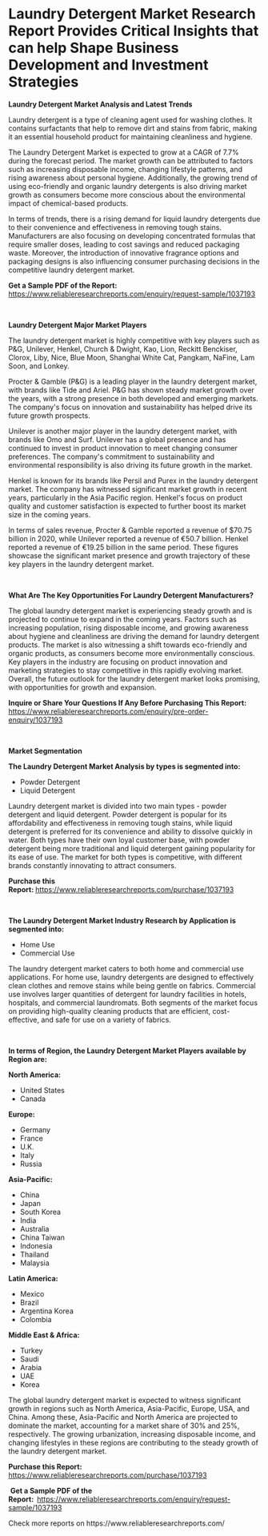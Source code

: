 <p><h1>Laundry Detergent Market Research Report Provides Critical Insights that can help Shape Business Development and Investment Strategies</h1></p><p><strong>Laundry Detergent Market Analysis and Latest Trends</strong></p>
<p><p>Laundry detergent is a type of cleaning agent used for washing clothes. It contains surfactants that help to remove dirt and stains from fabric, making it an essential household product for maintaining cleanliness and hygiene.</p><p>The Laundry Detergent Market is expected to grow at a CAGR of 7.7% during the forecast period. The market growth can be attributed to factors such as increasing disposable income, changing lifestyle patterns, and rising awareness about personal hygiene. Additionally, the growing trend of using eco-friendly and organic laundry detergents is also driving market growth as consumers become more conscious about the environmental impact of chemical-based products.</p><p>In terms of trends, there is a rising demand for liquid laundry detergents due to their convenience and effectiveness in removing tough stains. Manufacturers are also focusing on developing concentrated formulas that require smaller doses, leading to cost savings and reduced packaging waste. Moreover, the introduction of innovative fragrance options and packaging designs is also influencing consumer purchasing decisions in the competitive laundry detergent market.</p></p>
<p><strong>Get a Sample PDF of the Report:&nbsp;</strong> <a href="https://www.reliableresearchreports.com/enquiry/request-sample/1037193">https://www.reliableresearchreports.com/enquiry/request-sample/1037193</a></p>
<p>&nbsp;</p>
<p><strong>Laundry Detergent Major Market Players</strong></p>
<p><p>The laundry detergent market is highly competitive with key players such as P&G, Unilever, Henkel, Church & Dwight, Kao, Lion, Reckitt Benckiser, Clorox, Liby, Nice, Blue Moon, Shanghai White Cat, Pangkam, NaFine, Lam Soon, and Lonkey. </p><p>Procter & Gamble (P&G) is a leading player in the laundry detergent market, with brands like Tide and Ariel. P&G has shown steady market growth over the years, with a strong presence in both developed and emerging markets. The company's focus on innovation and sustainability has helped drive its future growth prospects.</p><p>Unilever is another major player in the laundry detergent market, with brands like Omo and Surf. Unilever has a global presence and has continued to invest in product innovation to meet changing consumer preferences. The company's commitment to sustainability and environmental responsibility is also driving its future growth in the market.</p><p>Henkel is known for its brands like Persil and Purex in the laundry detergent market. The company has witnessed significant market growth in recent years, particularly in the Asia Pacific region. Henkel's focus on product quality and customer satisfaction is expected to further boost its market size in the coming years.</p><p>In terms of sales revenue, Procter & Gamble reported a revenue of $70.75 billion in 2020, while Unilever reported a revenue of €50.7 billion. Henkel reported a revenue of €19.25 billion in the same period. These figures showcase the significant market presence and growth trajectory of these key players in the laundry detergent market.</p></p>
<p>&nbsp;</p>
<p><strong>What Are The Key Opportunities For Laundry Detergent Manufacturers?</strong></p>
<p><p>The global laundry detergent market is experiencing steady growth and is projected to continue to expand in the coming years. Factors such as increasing population, rising disposable income, and growing awareness about hygiene and cleanliness are driving the demand for laundry detergent products. The market is also witnessing a shift towards eco-friendly and organic products, as consumers become more environmentally conscious. Key players in the industry are focusing on product innovation and marketing strategies to stay competitive in this rapidly evolving market. Overall, the future outlook for the laundry detergent market looks promising, with opportunities for growth and expansion.</p></p>
<p><strong>Inquire or Share Your Questions If Any Before Purchasing This Report:</strong> <a href="https://www.reliableresearchreports.com/enquiry/pre-order-enquiry/1037193">https://www.reliableresearchreports.com/enquiry/pre-order-enquiry/1037193</a></p>
<p>&nbsp;</p>
<p><strong>Market Segmentation</strong></p>
<p><strong>The Laundry Detergent Market Analysis by types is segmented into:</strong></p>
<p><ul><li>Powder Detergent</li><li>Liquid Detergent</li></ul></p>
<p><p>Laundry detergent market is divided into two main types - powder detergent and liquid detergent. Powder detergent is popular for its affordability and effectiveness in removing tough stains, while liquid detergent is preferred for its convenience and ability to dissolve quickly in water. Both types have their own loyal customer base, with powder detergent being more traditional and liquid detergent gaining popularity for its ease of use. The market for both types is competitive, with different brands constantly innovating to attract consumers.</p></p>
<p><strong>Purchase this Report:&nbsp;</strong><a href="https://www.reliableresearchreports.com/purchase/1037193">https://www.reliableresearchreports.com/purchase/1037193</a></p>
<p>&nbsp;</p>
<p><strong>The Laundry Detergent Market Industry Research by Application is segmented into:</strong></p>
<p><ul><li>Home Use</li><li>Commercial Use</li></ul></p>
<p><p>The laundry detergent market caters to both home and commercial use applications. For home use, laundry detergents are designed to effectively clean clothes and remove stains while being gentle on fabrics. Commercial use involves larger quantities of detergent for laundry facilities in hotels, hospitals, and commercial laundromats. Both segments of the market focus on providing high-quality cleaning products that are efficient, cost-effective, and safe for use on a variety of fabrics.</p></p>
<p>&nbsp;</p>
<p><strong>In terms of Region, the Laundry Detergent Market Players available by Region are:</strong></p>
<p>
    <p> <strong> North America: </strong>
        <ul>
            <li>United States</li>
            <li>Canada</li>
        </ul>
        </p> 
    <p> <strong> Europe: </strong>
        <ul>
            <li>Germany</li>
            <li>France</li>
            <li>U.K.</li>
            <li>Italy</li>
            <li>Russia</li>
        </ul>
        </p> 
    <p> <strong> Asia-Pacific: </strong>
        <ul>
            <li>China</li>
            <li>Japan</li>
            <li>South Korea</li>
            <li>India</li>
            <li>Australia</li>
            <li>China Taiwan</li>
            <li>Indonesia</li>
            <li>Thailand</li>
            <li>Malaysia</li>
        </ul>
        </p> 
    <p> <strong> Latin America: </strong>
        <ul>
            <li>Mexico</li>
            <li>Brazil</li>
            <li>Argentina Korea</li>
            <li>Colombia</li>
        </ul>
        </p> 
    <p> <strong> Middle East & Africa: </strong>
        <ul>
            <li>Turkey</li>
            <li>Saudi</li>
            <li>Arabia</li>
            <li>UAE</li>
            <li>Korea</li>
        </ul>
    </p>
    </p>
<p><p>The global laundry detergent market is expected to witness significant growth in regions such as North America, Asia-Pacific, Europe, USA, and China. Among these, Asia-Pacific and North America are projected to dominate the market, accounting for a market share of 30% and 25%, respectively. The growing urbanization, increasing disposable income, and changing lifestyles in these regions are contributing to the steady growth of the laundry detergent market.</p></p>
<p><strong>Purchase this Report: </strong><a href="https://www.reliableresearchreports.com/purchase/1037193">https://www.reliableresearchreports.com/purchase/1037193</a></p>
<p>&nbsp;<strong>Get a Sample PDF of the Report:&nbsp;&nbsp;</strong><a href="https://www.reliableresearchreports.com/enquiry/request-sample/1037193">https://www.reliableresearchreports.com/enquiry/request-sample/1037193</a></p>
<p><strong></strong></p>
<p>Check more reports on https://www.reliableresearchreports.com/</p>